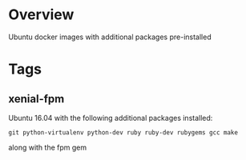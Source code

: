 # Overview

Ubuntu docker images with additional packages pre-installed

# Tags

## xenial-fpm

Ubuntu 16.04 with the following additional packages installed:
```
git python-virtualenv python-dev ruby ruby-dev rubygems gcc make
```
along with the fpm gem
